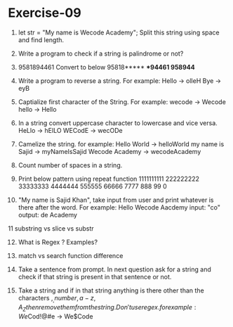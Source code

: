 # Exercise-09

1. let str = "My name is Wecode Academy";
   Split this string using space and find length.

2. Write a program to check if a string is palindrome or not?

3. 9581894461 Convert to below
   95818**\***
   **\***94461
   958**944**

4. Write a program to reverse a string. For example:
   Hello -> olleH
   Bye -> eyB

5. Captialize first character of the String. For example:
   wecode -> Wecode
   hello -> Hello

6. In a string convert uppercase character to lowercase and vice versa.
   HeLlo -> hElLO
   WECodE -> wecODe

7. Camelize the string. for example:
   Hello World -> helloWorld
   my name is Sajid -> myNameIsSajid
   Wecode Academy -> wecodeAcademy

8. Count number of spaces in a string.

9. Print below pattern using repeat function
   1111111111
   222222222
   33333333
   4444444
   555555
   66666
   7777
   888
   99
   0

10. "My name is Sajid Khan", take input from user and print whatever is there after the word. For example:
    Hello Wecode Aacdemy
    input: "co"
    output: de Academy

11 substring vs slice vs substr

12. What is Regex ? Examples?

13. match vs search function difference

14. Take a sentence from prompt. In next question ask for a string and check if that string is present in that sentence or not.

15. Take a string and if in that string anything is there other than the characters $, _, number, a-z, A_Z then remove them from the string. Don't use regex. for example: 
We%^%$Cod!@#e -> We$Code
